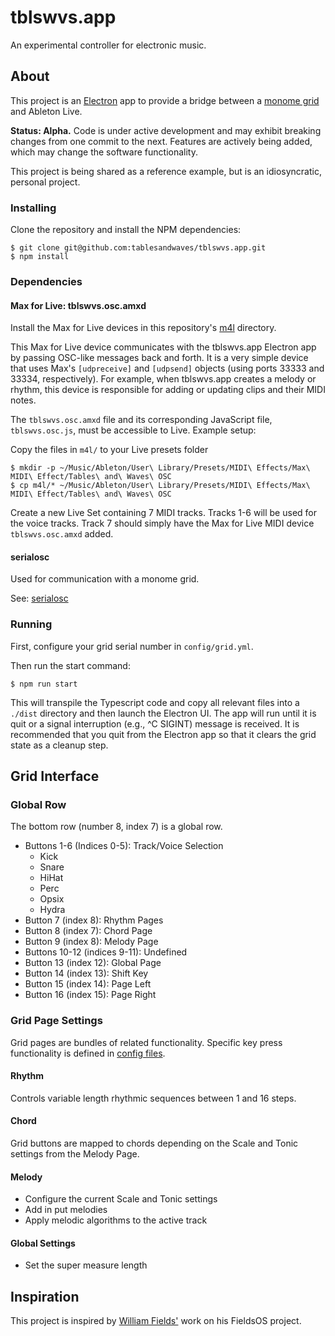 # tblswvs.app

An experimental controller for electronic music.

## About

This project is an [Electron](https://www.electronjs.org/) app to provide a bridge between a [monome grid](https://monome.org/docs/grid/) and Ableton Live.

**Status: Alpha.** Code is under active development and may exhibit breaking changes from one commit to the next. Features are actively being added, which may change the software functionality.

This project is being shared as a reference example, but is an idiosyncratic, personal project.

### Installing

Clone the repository and install the NPM dependencies:

```
$ git clone git@github.com:tablesandwaves/tblswvs.app.git
$ npm install
```

### Dependencies

#### Max for Live: tblswvs.osc.amxd

Install the Max for Live devices in this repository's [m4l](m4l/) directory.

This Max for Live device communicates with the tblswvs.app Electron app by passing OSC-like messages back and forth. It is a very simple device that uses Max's `[udpreceive]` and `[udpsend]` objects (using ports 33333 and 33334, respectively). For example, when tblswvs.app creates a melody or rhythm, this device is responsible for adding or updating clips and their MIDI notes.

The `tblswvs.osc.amxd` file and its corresponding JavaScript file, `tblswvs.osc.js`, must be accessible to Live. Example setup:

Copy the files in `m4l/` to your Live presets folder

```
$ mkdir -p ~/Music/Ableton/User\ Library/Presets/MIDI\ Effects/Max\ MIDI\ Effect/Tables\ and\ Waves\ OSC
$ cp m4l/* ~/Music/Ableton/User\ Library/Presets/MIDI\ Effects/Max\ MIDI\ Effect/Tables\ and\ Waves\ OSC
```

Create a new Live Set containing 7 MIDI tracks. Tracks 1-6 will be used for the voice tracks. Track 7 should simply have the Max for Live MIDI device `tblswvs.osc.amxd` added.

#### serialosc

Used for communication with a monome grid.

See: [serialosc](https://monome.org/docs/serialosc/setup/)

### Running

First, configure your grid serial number in `config/grid.yml`.

Then run the start command:

```
$ npm run start
```

This will transpile the Typescript code and copy all relevant files into a `./dist` directory and then launch the Electron UI. The app will run until it is quit or a signal interruption (e.g., ^C SIGINT) message is received. It is recommended that you quit from the Electron app so that it clears the grid state as a cleanup step.

## Grid Interface

### Global Row

The bottom row (number 8, index 7) is a global row.

* Buttons 1-6 (Indices 0-5): Track/Voice Selection
  * Kick
  * Snare
  * HiHat
  * Perc
  * Opsix
  * Hydra
* Button 7 (index 8): Rhythm Pages
* Button 8 (index 7): Chord Page
* Button 9 (index 8): Melody Page
* Buttons 10-12 (indices 9-11): Undefined
* Button 13 (index 12): Global Page
* Button 14 (index 13): Shift Key
* Button 15 (index 14): Page Left
* Button 16 (index 15): Page Right

### Grid Page Settings

Grid pages are bundles of related functionality. Specific key press functionality is defined in [config files](config/).

#### Rhythm

Controls variable length rhythmic sequences between 1 and 16 steps.

#### Chord

Grid buttons are mapped to chords depending on the Scale and Tonic settings from the Melody Page.

#### Melody

* Configure the current Scale and Tonic settings
* Add in put melodies
* Apply melodic algorithms to the active track

#### Global Settings

* Set the super measure length

## Inspiration

This project is inspired by [William Fields'](https://williamfields.com/) work on his FieldsOS project.
